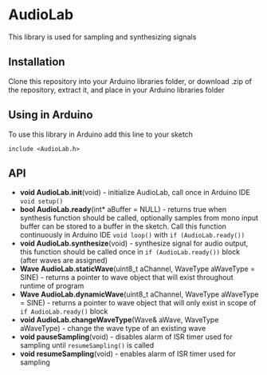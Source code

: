# AudioLab

This library is used for sampling and synthesizing signals

## Installation

Clone this repository into your Arduino libraries folder, or download .zip of the repository, extract it, and place in your Arduino libraries folder

## Using in Arduino

To use this library in Arduino add this line to your sketch 

`include <AudioLab.h>`

## API

* **void AudioLab.init**(void) - initialize AudioLab, call once in Arduino IDE `void setup()`
* **bool AudioLab.ready**(int* aBuffer = NULL) - returns true when synthesis function should be called, optionally samples from mono input buffer can be stored to a buffer in the sketch. Call this function continuously in Arduino IDE `void loop()` with `if (AudioLab.ready())`
* **void AudioLab.synthesize**(void) - synthesize signal for audio output, this function should be called once in `if (AudioLab.ready())` block (after waves are assigned)
* **Wave AudioLab.staticWave**(uint8_t aChannel, WaveType aWaveType = SINE) - returns a pointer to wave object that will exist throughout runtime of program
* **Wave AudioLab.dynamicWave**(uint8_t aChannel, WaveType aWaveType = SINE) - returns a pointer to wave object that will only exist in scope of `if AudioLab.ready()` block
* **void AudioLab.changeWaveType**(Wave& aWave, WaveType aWaveType) - change the wave type of an existing wave
* **void pauseSampling**(void) - disables alarm of ISR timer used for sampling until `resumeSampling()` is called
* **void resumeSampling**(void) - enables alarm of ISR timer used for sampling
